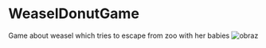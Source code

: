 # WeaselDonutGame
 Game about weasel which tries to escape from zoo with her babies
![obraz](https://user-images.githubusercontent.com/84715282/129000494-79298c88-d471-4f62-a9cc-915e08228b25.png)
